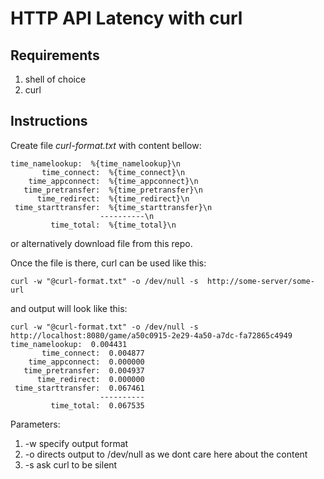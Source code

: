 # HTTP API Latency with curl

## Requirements 

1. shell of choice
2. curl


## Instructions

Create file *curl-format.txt*  with content bellow:

```
time_namelookup:  %{time_namelookup}\n
       time_connect:  %{time_connect}\n
    time_appconnect:  %{time_appconnect}\n
   time_pretransfer:  %{time_pretransfer}\n
      time_redirect:  %{time_redirect}\n
 time_starttransfer:  %{time_starttransfer}\n
                    ----------\n
         time_total:  %{time_total}\n
```
or alternatively download file from this repo.

Once the file is there, curl can be used like this:

```
curl -w "@curl-format.txt" -o /dev/null -s  http://some-server/some-url
```

and output will look like this:
```
curl -w "@curl-format.txt" -o /dev/null -s  http://localhost:8080/game/a50c0915-2e29-4a50-a7dc-fa72865c4949
time_namelookup:  0.004431
       time_connect:  0.004877
    time_appconnect:  0.000000
   time_pretransfer:  0.004937
      time_redirect:  0.000000
 time_starttransfer:  0.067461
                    ----------
         time_total:  0.067535

```
Parameters:
1. -w specify output format
2. -o directs output to /dev/null as we dont care here about the content
3. -s ask curl to be silent 
